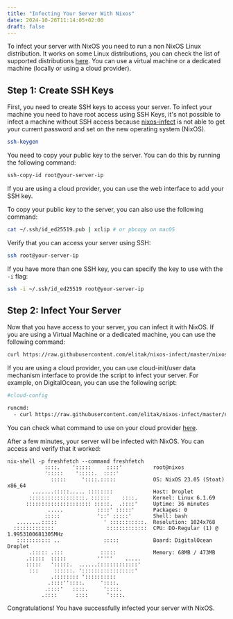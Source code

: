 ```yaml
---
title: "Infecting Your Server With Nixos"
date: 2024-10-26T11:14:05+02:00
draft: false
---
```


To infect your server with NixOS you need to run a non NixOS Linux distribution. 
It works on some Linux distributions, you can check the list of supported 
distributions [here](https://github.com/elitak/nixos-infect/). You can use a
virtual machine or a dedicated machine (locally or using a cloud provider).

## Step 1: Create SSH Keys

First, you need to create SSH keys to access your server. To infect your machine
you need to have root access using SSH Keys, it's not possible to infect a
machine without SSH access because [nixos-infect](https://github.com/elitak/nixos-infect/) is not able to get your current
password and set on the new operating system (NixOS).

```bash
ssh-keygen
```

You need to copy your public key to the server. You can do this by running the following command:

```bash
ssh-copy-id root@your-server-ip
```

If you are using a cloud provider, you can use the web interface to add your SSH key.

To copy your public key to the server, you can also use the following command:

```bash
cat ~/.ssh/id_ed25519.pub | xclip # or pbcopy on macOS
```

Verify that you can access your server using SSH:

```bash
ssh root@your-server-ip
```

If you have more than one SSH key, you can specify the key to use with the `-i` flag:

```bash
ssh -i ~/.ssh/id_ed25519 root@your-server-ip
```

## Step 2: Infect Your Server

Now that you have access to your server, you can infect it with NixOS. If you 
are using a Virtual Machine or a dedicated machine, you can use the following
command:

```bash
curl https://raw.githubusercontent.com/elitak/nixos-infect/master/nixos-infect | NIX_CHANNEL=nixos-23.05 bash -x
```

If you are using a cloud provider, you can use cloud-init/user data mechanism 
interface to provide the script to infect your server. For example, on 
DigitalOcean, you can use the following script:

```bash 
#cloud-config

runcmd:
  - curl https://raw.githubusercontent.com/elitak/nixos-infect/master/nixos-infect | PROVIDER=digitalocean NIX_CHANNEL=nixos-23.05 bash 2>&1 | tee /tmp/infect.log
```

You can check what command to use on your cloud provider 
[here](https://github.com/elitak/nixos-infect/#hoster-notes).

After a few minutes, your server will be infected with NixOS. 
You can access and verify that it worked:

```
nix-shell -p freshfetch --command freshfetch
            ::::.    ':::::     ::::'          root@nixos
            ':::::    ':::::.  ::::'
              :::::     '::::.:::::            OS: NixOS 23.05 (Stoat) x86_64
        .......:::::..... ::::::::             Host: Droplet
       ::::::::::::::::::. ::::::    ::::.     Kernel: Linux 6.1.69
      ::::::::::::::::::::: :::::.  .::::'     Uptime: 36 minutes
             .....           ::::' :::::'      Packages: 0
            :::::            '::' :::::'       Shell: bash
   ........:::::               ' :::::::::::.  Resolution: 1024x768
  :::::::::::::                 :::::::::::::  CPU: DO-Regular (1) @ 1.9953100681305MHz
   ::::::::::: ..              :::::           Board: DigitalOcean Droplet
       .::::: .:::            :::::            Memory: 68MB / 473MB
      .:::::  :::::          '''''    .....
      :::::   ':::::.  ......:::::::::::::'
       :::     ::::::. ':::::::::::::::::'
              .:::::::: '::::::::::
             .::::''::::.     '::::.
            .::::'   ::::.     '::::.
           .::::      ::::      '::::.
```

Congratulations! You have successfully infected your server with NixOS.

